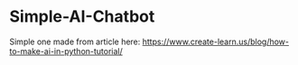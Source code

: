 # Simple-AI-Chatbot
Simple one made from article here: https://www.create-learn.us/blog/how-to-make-ai-in-python-tutorial/ 
